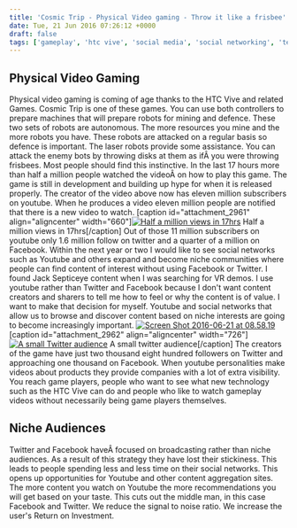 ```yaml
---
title: 'Cosmic Trip - Physical Video gaming - Throw it like a frisbee'
date: Tue, 21 Jun 2016 07:26:12 +0000
draft: false
tags: ['gameplay', 'htc vive', 'social media', 'social networking', 'tech related', 'Uncategorized', 'video gaming', 'virtual reality', 'youtube']
---
```


Physical Video Gaming
---------------------

Physical video gaming is coming of age thanks to the HTC Vive and related Games. Cosmic Trip is one of these games. You can use both controllers to prepare machines that will prepare robots for mining and defence. These two sets of robots are autonomous. The more resources you mine and the more robots you have. These robots are attacked on a regular basis so defence is important. The laser robots provide some assistance. You can attack the enemy bots by throwing disks at them as ifÂ you were throwing frisbees. Most people should find this instinctive. In the last 17 hours more than half a million people watched the videoÂ on how to play this game. The game is still in development and building up hype for when it is released properly. The creator of the video above now has eleven million subscribers on youtube. When he produces a video eleven million people are notified that there is a new video to watch. \[caption id="attachment\_2961" align="aligncenter" width="660"\][![Half a million views in 17hrs](http://www.main-vision.com/richard/blog/wp-content/uploads/2016/06/Screen-Shot-2016-06-21-at-08.47.57-1024x163.png)](http://www.main-vision.com/richard/blog/wp-content/uploads/2016/06/Screen-Shot-2016-06-21-at-08.47.57.png) Half a million views in 17hrs\[/caption\] Out of those 11 million subscribers on youtube only 1.6 million follow on twitter and a quarter of a million on Facebook. Within the next year or two I would like to see social networks such as Youtube and others expand and become niche communities where people can find content of interest without using Facebook or Twitter. I found Jack Septiceye content when I was searching for VR demos. I use youtube rather than Twitter and Facebook because I don't want content creators and sharers to tell me how to feel or why the content is of value. I want to make that decision for myself. Youtube and social networks that allow us to browse and discover content based on niche interests are going to become increasingly important. [![Screen Shot 2016-06-21 at 08.58.19](http://www.main-vision.com/richard/blog/wp-content/uploads/2016/06/Screen-Shot-2016-06-21-at-08.58.19.png)](http://www.main-vision.com/richard/blog/wp-content/uploads/2016/06/Screen-Shot-2016-06-21-at-08.58.19.png) \[caption id="attachment\_2962" align="aligncenter" width="726"\][![A small Twitter audience](http://www.main-vision.com/richard/blog/wp-content/uploads/2016/06/Screen-Shot-2016-06-21-at-08.55.42.png)](http://www.main-vision.com/richard/blog/wp-content/uploads/2016/06/Screen-Shot-2016-06-21-at-08.55.42.png) A small twitter audience\[/caption\] The creators of the game have just two thousand eight hundred followers on Twitter and approaching one thousand on Facebook. When youtube personalities make videos about products they provide companies with a lot of extra visibility. You reach game players, people who want to see what new technology such as the HTC Vive can do and people who like to watch gameplay videos without necessarily being game players themselves.

Niche Audiences
---------------

Twitter and Facebook haveÂ focused on broadcasting rather than niche audiences. As a result of this strategy they have lost their stickiness. This leads to people spending less and less time on their social networks. This opens up opportunities for Youtube and other content aggregation sites. The more content you watch on Youtube the more recommendations you will get based on your taste. This cuts out the middle man, in this case Facebook and Twitter. We reduce the signal to noise ratio. We increase the user's Return on Investment.